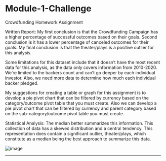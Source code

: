 # Module-1-Challenge
Crowdfunding Homework Assignment

Written Report:
My first conclusion is that the Crowdfunding Campaign has a higher percentage of successful outcomes based on their goals. 
Second conclusion is it has a lower percentage of canceled outcomes for their goals. My final conclusion is that the theater/plays is a positive outlier for this analysis. 

Some limitations for this dataset include that it doesn’t have the most recent data for this analysis, as the data only covers information from 2010-2020. We’re limited to the backers count and can’t go deeper by each individual investor. Also, we need more data to determine how much each individual backer pledged.

My suggestions for creating a table or graph for this assignment is to develop a pie pivot chart that can be filtered by currency based on the 
category/outcome pivot table that you must create. Also we can develop a pie pivot chart that can be filtered by currency and parent category 
based on the sub-category/outcome pivot table you must create.

Statistical Analysis:
The median better summarizes this information. This collection of data has a skewed distribution and a central tendency. This representation does contain a 
significant outlier, theater/plays, which constitute as a median being the best approach to summarize this data.

![image](https://github.com/allen048/Module-1-Challenge/assets/143147687/1fe3dd74-6a36-4eb2-9ae1-b64556b32fb5)

---
